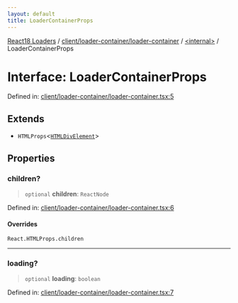 ```yaml
---
layout: default
title: LoaderContainerProps
---
```


[React18 Loaders](../../../../../modules.md) / [client/loader-container/loader-container](../../README.md) / [\<internal\>](../README.md) / LoaderContainerProps

# Interface: LoaderContainerProps

Defined in: [client/loader-container/loader-container.tsx:5](https://github.com/react18-tools/turborepo-template/blob/4860f8f3bf634e2ab10522ee4176777316d032d4/lib/src/client/loader-container/loader-container.tsx#L5)

## Extends

- `HTMLProps`\<[`HTMLDivElement`](https://developer.mozilla.org/docs/Web/API/HTMLDivElement)\>

## Properties

### children?

> `optional` **children**: `ReactNode`

Defined in: [client/loader-container/loader-container.tsx:6](https://github.com/react18-tools/turborepo-template/blob/4860f8f3bf634e2ab10522ee4176777316d032d4/lib/src/client/loader-container/loader-container.tsx#L6)

#### Overrides

`React.HTMLProps.children`

---

### loading?

> `optional` **loading**: `boolean`

Defined in: [client/loader-container/loader-container.tsx:7](https://github.com/react18-tools/turborepo-template/blob/4860f8f3bf634e2ab10522ee4176777316d032d4/lib/src/client/loader-container/loader-container.tsx#L7)
